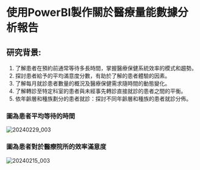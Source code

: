 # 使用PowerBI製作關於醫療量能數據分析報告

## 研究背景:
1. 了解患者在預約前通常等待多長時間，掌握醫療保健系統效率的模式和趨勢。
2. 探討患者給予的平均滿意度分數，有助於了解的患者體驗的因素。
3. 了解每月就診患者數量的概況及醫療保健需求隨時間的動態變化。
4. 了解轉診至特定科室的患者與未經事先轉診直接就診的患者之間的平衡。
5. 依年齡層和種族劃分的患者就診：探討不同年齡層和種族的患者就診分佈。

### 圖為患者平均等待的時間
![20240229_003](https://github.com/zongzhun/HealthAnalytic_Dashboard/assets/130147744/91bf8650-3d63-4dff-a068-bf6739236bbe)

### 圖為患者對於醫療院所的效率滿意度
![20240215_003](https://github.com/zongzhun/HealthAnalytic_Dashboard/assets/130147744/f52ec4f6-3637-46b0-82f5-3ba82b423b3c)

